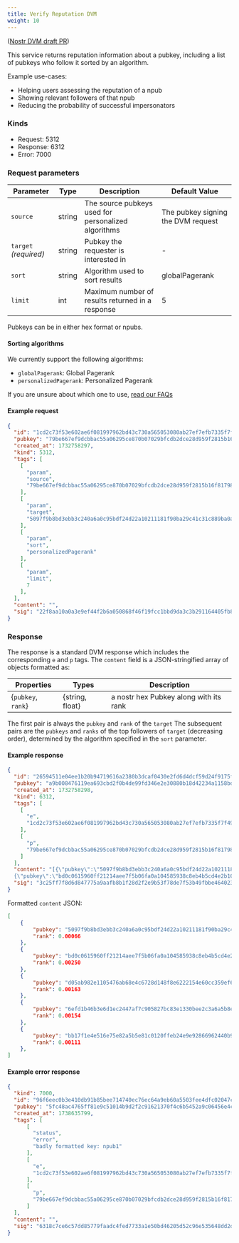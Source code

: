 ```yaml
---
title: Verify Reputation DVM
weight: 10
---
```


([Nostr DVM draft PR](https://github.com/nostr-protocol/data-vending-machines/pull/38))

This service returns reputation information about a pubkey, including a list of pubkeys who follow it sorted by an algorithm.

Example use-cases:
  - Helping users assessing the reputation of a npub
  - Showing relevant followers of that npub
  - Reducing the probability of successful impersonators

### Kinds

 - Request: 5312
 - Response: 6312
 - Error: 7000

### Request parameters

| Parameter | Type | Description | Default Value |
|-----|-----|-----|-----|
| `source` | string | The source pubkeys used for personalized algorithms | The pubkey signing the DVM request |
| `target` _(required)_ | string | Pubkey the requester is interested in | - |
| `sort`| string | Algorithm used to sort results | globalPagerank |
| `limit` | int | Maximum number of results returned in a response | 5 |

Pubkeys can be in either hex format or npubs.

#### Sorting algorithms

We currently support the following algorithms:

 - `globalPagerank`: Global Pagerank
 - `personalizedPagerank`: Personalized Pagerank

If you are unsure about which one to use, [read our FAQs](https://vertexlab.io/docs/faq/#what-is-the-difference-between-global-and-personalized-pagerank)

#### Example request

```json
{
  "id": "1cd2c73f53e602ae6f081997962bd43c730a565053080ab27ef7efb7335f7f49",
  "pubkey": "79be667ef9dcbbac55a06295ce870b07029bfcdb2dce28d959f2815b16f81798",
  "created_at": 1732758297,
  "kind": 5312,
  "tags": [
    [
      "param",
      "source",
      "79be667ef9dcbbac55a06295ce870b07029bfcdb2dce28d959f2815b16f81798"
    ],
    [
      "param",
      "target",
      "5097f9b8bd3ebb3c240a6a0c95bdf24d22a10211181f90ba29c41c31c889ba0a"
    ],
    [
      "param",
      "sort",
      "personalizedPagerank"
    ],
    [
      "param",
      "limit",
      7
    ],
  ],
  "content": "",
  "sig": "22f8aa10a0a3e9ef44f2b6a050868f46f19fcc1bbd9da3c3b291164405fb854a4b83524770d82d008a7415636554defcfb5ea52bf42e8a681a69ef10a81bc8e2"
}
```

### Response

The response is a standard DVM response which includes the corresponding `e` and `p` tags. 
The `content` field is a JSON-stringified array of objects formatted as:

| Properties | Types | Description |
|-----|-----|-----|
| {`pubkey`, `rank`} | {string, float} | a nostr hex Pubkey along with its rank |

The first pair is always the `pubkey` and `rank` of the `target` 
The subsequent pairs are the `pubkeys` and `ranks` of the top followers of `target` (decreasing order), determined by the algorithm specified in the `sort` parameter.

#### Example response

```json
{
  "id": "26594511e04ee1b20b94719616a2380b3dcaf0430e2fd6d4dcf59d24f9175fca",
  "pubkey": "a9b008476119ea693cbd2f0b4de99fd346e2e30880b18d42234a1158bd323783",
  "created_at": 1732758298,
  "kind": 6312,
  "tags": [
    [
      "e",
      "1cd2c73f53e602ae6f081997962bd43c730a565053080ab27ef7efb7335f7f49"
    ],
    [
      "p",
      "79be667ef9dcbbac55a06295ce870b07029bfcdb2dce28d959f2815b16f81798"
    ]
  ],
  "content": "[{\"pubkey\":\"5097f9b8bd3ebb3c240a6a0c95bdf24d22a10211181f90ba29c41c31c889ba0a\",\"rank\":0.00066},
  {\"pubkey\":\"bd0c0615960ff21214aee7f5b06fa0a104585938c8eb4b5cd4e2b109041fdf62\",\"rank\":0.0025},{\"pubkey\":\"d05ab982e1105476ab68e4c6728d148f8e6222154e60cc359ef6b8599c820bea\",\"rank\":0.00163},{\"pubkey\":\"6efd1b46b3e6d1ec2447af7c905827bc83e1330bee2c3a6a5b8e0769734785e2\",\"rank\":0.00154},{\"pubkey\":\"bb17f1e4e516e75e82a5b5e81c0120ffeb24e9e92866962440b9888ae82e42a1\",\"rank\":0.00111}]",
  "sig": "3c25ff7f8d6d847775a9aafb8b1f28d2f2e9b53f78de7f53b49fbbe46402358dc281be263c20919a426cbea86fbe9d36951fd5dd86465181d9d49be056616f53"
}
```

Formatted `content` JSON:

```json
[
  	{
		"pubkey": "5097f9b8bd3ebb3c240a6a0c95bdf24d22a10211181f90ba29c41c31c889ba0a",
		"rank": 0.00066
	},
	{
		"pubkey": "bd0c0615960ff21214aee7f5b06fa0a104585938c8eb4b5cd4e2b109041fdf62",
		"rank": 0.00250
	},
	{
		"pubkey": "d05ab982e1105476ab68e4c6728d148f8e6222154e60cc359ef6b8599c820bea",
		"rank": 0.00163
	},
	{
		"pubkey": "6efd1b46b3e6d1ec2447af7c905827bc83e1330bee2c3a6a5b8e0769734785e2",
		"rank": 0.00154
	},
	{
		"pubkey": "bb17f1e4e516e75e82a5b5e81c0120ffeb24e9e92866962440b9888ae82e42a1",
		"rank": 0.00111
	},
]
```

#### Example error response

```json
{
  "kind": 7000,
  "id": "96f6eec0b3e410db91b85bee714740ec76ec64a9eb60a5503fee4dfc02047c1a",
  "pubkey": "5fc48ac4765ff81e9c51014b9d2f2c91621370f4c6b5452a9c06456e4cccaeb4",
  "created_at": 1738635799,
  "tags": [
      [
        "status",
        "error",
        "badly formatted key: npub1"
      ],
      [
        "e",
        "1cd2c73f53e602ae6f081997962bd43c730a565053080ab27ef7efb7335f7f49"
      ],
      [
        "p",
        "79be667ef9dcbbac55a06295ce870b07029bfcdb2dce28d959f2815b16f81798"
      ]
  ],
  "content": "",
  "sig": "6318c7ce6c57dd85779faadc4fed7733a1e50bd46205d52c96e535648dd2dd07e573e8d1fdef496d27014c80d1f2f604cb5337744d24000c00dde485ccdcf48c"
}
```
